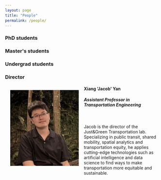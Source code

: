 ```yaml
---
layout: page
title: "People"
permalink: /people/
---
```




### PhD students

### Master's students

### Undergrad students

### Director

<img align="left" width="226" height="250" src="https://github.com/jacobyan0/jacobyan0.github.io/raw/master/images/photos/Yan.jpg" style="vertical-align:middle;margin: 17px 17px"> 

#### Xiang 'Jacob' Yan
##### Assistant Professor in Transportation Engineering

&nbsp;

Jacob is the director of the Just&Green Transportation lab. Specializing in public transit, shared mobility, spatial analytics and transportation equity, he applies cutting-edge technologies such as artificial intelligence and data science to find ways to make transportation more equitable and sustainable. 
